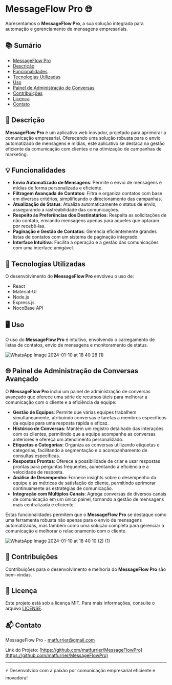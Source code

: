 # MessageFlow Pro 🌐

Apresentamos o **MessageFlow Pro**, a sua solução integrada para automação e gerenciamento de mensagens empresariais.

## 📚 Sumário

- [MessageFlow Pro](#messageflow-pro)
- [Descrição](#descrição)
- [Funcionalidades](#funcionalidades)
- [Tecnologias Utilizadas](#tecnologias-utilizadas)
- [Uso](#uso)
- [Painel de Administração de Conversas](#painel-de-administração-de-conversas)
- [Contribuições](#contribuições)
- [Licença](#licença)
- [Contato](#contato)

## 🌟 Descrição

**MessageFlow Pro** é um aplicativo web inovador, projetado para aprimorar a comunicação empresarial. Oferecendo uma solução robusta para o envio automatizado de mensagens e mídias, este aplicativo se destaca na gestão eficiente da comunicação com clientes e na otimização de campanhas de marketing.

## 💡 Funcionalidades

- **Envio Automatizado de Mensagens**: Permite o envio de mensagens e mídias de forma personalizada e eficiente.
- **Filtragem Avançada de Contatos**: Filtra e organiza contatos com base em diversos critérios, simplificando o direcionamento das campanhas.
- **Atualização de Status**: Atualiza automaticamente o status de envio, assegurando a rastreabilidade das comunicações.
- **Respeito às Preferências dos Destinatários**: Respeita as solicitações de não contato, enviando mensagens apenas para aqueles que optaram por recebê-las.
- **Paginação e Gestão de Contatos**: Gerencia eficientemente grandes listas de contatos com um sistema de paginação integrado.
- **Interface Intuitiva**: Facilita a operação e a gestão das comunicações com uma interface amigável.

## 🚀 Tecnologias Utilizadas

O desenvolvimento do **MessageFlow Pro** envolveu o uso de:

- React
- Material-UI
- Node.js
- Express.js
- NocoBase API

## 🖥 Uso

O uso do **MessageFlow Pro** é intuitivo, envolvendo o carregamento de listas de contatos, envio de mensagens e monitoramento de status.

![WhatsApp Image 2024-01-10 at 18 40 28 (1)](https://github.com/matfurrier/MessageFlowPro/assets/30526394/ee2b4f90-060c-4e9c-9244-fdc82aabafd8)

## 🌐 Painel de Administração de Conversas Avançado

O **MessageFlow Pro** inclui um painel de administração de conversas avançado que oferece uma série de recursos úteis para melhorar a comunicação com o cliente e a eficiência da equipe:

- **Gestão de Equipes**: Permite que várias equipes trabalhem simultaneamente, atribuindo conversas e tarefas a membros específicos da equipe para uma resposta rápida e eficaz.
- **Histórico de Conversas**: Mantém um registro detalhado das interações com os clientes, permitindo que a equipe acompanhe as conversas anteriores e ofereça um atendimento personalizado.
- **Etiquetas e Categorias**: Organiza as conversas utilizando etiquetas e categorias, facilitando a segmentação e o acompanhamento de consultas específicas.
- **Respostas Prontas**: Oferece a possibilidade de criar e usar respostas prontas para perguntas frequentes, aumentando a eficiência e a velocidade de resposta.
- **Análise de Desempenho**: Fornece insights sobre o desempenho da equipe e as métricas de satisfação do cliente, permitindo aprimorar continuamente as estratégias de comunicação.
- **Integração com Múltiplos Canais**: Agrega conversas de diversos canais de comunicação em um único painel, tornando a gestão de mensagens mais centralizada e eficiente.

Estas funcionalidades permitem que o **MessageFlow Pro** se destaque como uma ferramenta robusta não apenas para o envio de mensagens automatizadas, mas também como uma solução completa para gerenciar a comunicação e melhorar o relacionamento com o cliente.

![WhatsApp Image 2024-01-10 at 18 40 10 (2) (1)](https://github.com/matfurrier/MessageFlowPro/assets/30526394/e9341fc8-787d-497f-b8ce-90d44f487142)

## 🤝 Contribuições

Contribuições para o desenvolvimento e melhoria do **MessageFlow Pro** são bem-vindas.

## 📄 Licença

Este projeto está sob a licença MIT. Para mais informações, consulte o arquivo [LICENSE](LICENSE.md).

## 📬 Contato

MessageFlow Pro - [matfurrier@gmail.com](mailto:matfurrier@gmail.com)

Link do Projeto: [https://github.com/matfurrier/MessageFlowPro](https://github.com/matfurrier/MessageFlowPro)

---

⚡ Desenvolvido com a paixão por comunicação empresarial eficiente e inovadora!
